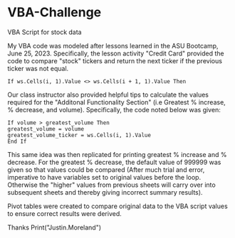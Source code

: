 # VBA-Challenge
VBA Script for stock data

My VBA code was modeled after lessons learned in the ASU Bootcamp, June 25, 2023. Specifically, the lesson activity "Credit Card" provided the code to compare "stock" tickers and return the next ticker if the previous ticker was not equal.
  
    If ws.Cells(i, 1).Value <> ws.Cells(i + 1, 1).Value Then

Our class instructor also provided helpful tips to calculate the values required for the "Additonal Functionality Section" (i.e Greatest % increase, % decrease, and volume). Specifically, the code noted below was given:

    If volume > greatest_volume Then
    greatest_volume = volume
    greatest_volume_ticker = ws.Cells(i, 1).Value
    End If
 
This same idea was then replicated for printing greatest % increase and % decrease. For the greatest % decrease, the default value of 999999 was given so that values could be compared (After much trial and error, imperative to have variables set to original values before the loop. Otherwise the "higher" values from previous sheets will carry over into subsequent sheets and thereby giving incorrect summary results).

Pivot tables were created to compare original data to the VBA script values to ensure correct results were derived.

Thanks
Print("Justin.Moreland")
